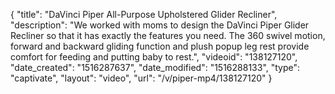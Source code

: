 {
    "title": "DaVinci Piper All-Purpose Upholstered Glider Recliner",
    "description": "We worked with moms to design the DaVinci Piper Glider Recliner so that it has exactly the features you need. The 360 swivel motion, forward and backward gliding function and plush popup leg rest provide comfort for feeding and putting baby to rest.",
    "videoid": "138127120",
    "date_created": "1516287637",
    "date_modified": "1516288133",
    "type": "captivate",
    "layout": "video",
    "url": "\/v\/piper-mp4\/138127120"
}